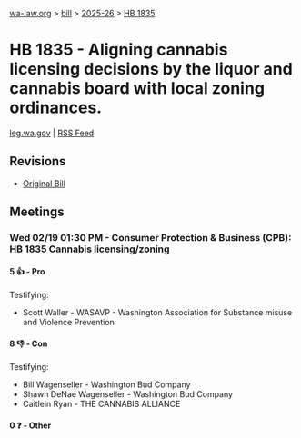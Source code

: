 [wa-law.org](/) > [bill](/bill/) > [2025-26](/bill/2025-26/) > [HB 1835](/bill/2025-26/hb/1835/)

# HB 1835 - Aligning cannabis licensing decisions by the liquor and cannabis board with local zoning ordinances.
[leg.wa.gov](https://app.leg.wa.gov/billsummary?BillNumber=1835&Year=2025&Initiative=false) | [RSS Feed](./rss.xml)

## Revisions
* [Original Bill](1/)

## Meetings
### Wed 02/19 01:30 PM - Consumer Protection & Business (CPB): HB 1835 Cannabis licensing/zoning
#### 5 👍 - Pro
Testifying:
* Scott Waller - WASAVP - Washington Association for Substance misuse and Violence Prevention

#### 8 👎 - Con
Testifying:
* Bill Wagenseller - Washington Bud Company
* Shawn DeNae Wagenseller - Washington Bud Company
* Caitlein Ryan - THE CANNABIS ALLIANCE

#### 0 ❓ - Other
